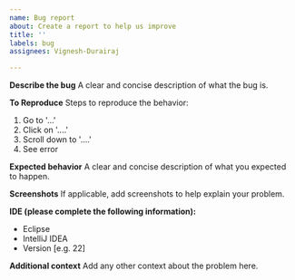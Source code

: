 ```yaml
---
name: Bug report
about: Create a report to help us improve
title: ''
labels: bug
assignees: Vignesh-Durairaj

---
```


**Describe the bug**
A clear and concise description of what the bug is.

**To Reproduce**
Steps to reproduce the behavior:
1. Go to '...'
2. Click on '....'
3. Scroll down to '....'
4. See error

**Expected behavior**
A clear and concise description of what you expected to happen.

**Screenshots**
If applicable, add screenshots to help explain your problem.

**IDE (please complete the following information):**
 - Eclipse
 - IntelliJ IDEA
 - Version [e.g. 22]

**Additional context**
Add any other context about the problem here.
